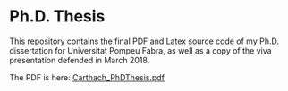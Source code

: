 # Ph.D. Thesis
This repository contains the final PDF and Latex source code of my Ph.D. dissertation for Universitat Pompeu Fabra, as well as a copy of the viva presentation defended in March 2018.

The PDF is here:
[Carthach_PhDThesis.pdf](PhdThesis/Carthach_PhDThesis.pdf)


